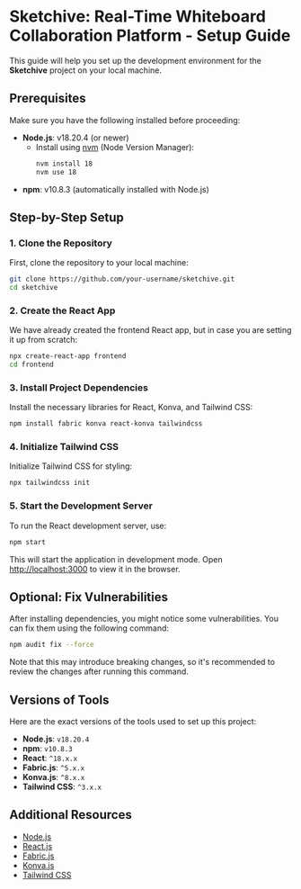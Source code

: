 
# Sketchive: Real-Time Whiteboard Collaboration Platform - Setup Guide

This guide will help you set up the development environment for the **Sketchive** project on your local machine.

## Prerequisites

Make sure you have the following installed before proceeding:

- **Node.js**: v18.20.4 (or newer)
  - Install using [nvm](https://github.com/nvm-sh/nvm) (Node Version Manager):
    ```bash
    nvm install 18
    nvm use 18
    ```
- **npm**: v10.8.3 (automatically installed with Node.js)

## Step-by-Step Setup

### 1. Clone the Repository

First, clone the repository to your local machine:

```bash
git clone https://github.com/your-username/sketchive.git
cd sketchive
```

### 2. Create the React App

We have already created the frontend React app, but in case you are setting it up from scratch:

```bash
npx create-react-app frontend
cd frontend
```

### 3. Install Project Dependencies

Install the necessary libraries for React, Konva, and Tailwind CSS:

```bash
npm install fabric konva react-konva tailwindcss
```

### 4. Initialize Tailwind CSS

Initialize Tailwind CSS for styling:

```bash
npx tailwindcss init
```

### 5. Start the Development Server

To run the React development server, use:

```bash
npm start
```

This will start the application in development mode. Open [http://localhost:3000](http://localhost:3000) to view it in the browser.

## Optional: Fix Vulnerabilities

After installing dependencies, you might notice some vulnerabilities. You can fix them using the following command:

```bash
npm audit fix --force
```

Note that this may introduce breaking changes, so it's recommended to review the changes after running this command.

## Versions of Tools

Here are the exact versions of the tools used to set up this project:

- **Node.js**: `v18.20.4`
- **npm**: `v10.8.3`
- **React**: `^18.x.x`
- **Fabric.js**: `^5.x.x`
- **Konva.js**: `^8.x.x`
- **Tailwind CSS**: `^3.x.x`

## Additional Resources

- [Node.js](https://nodejs.org/en/)
- [React.js](https://reactjs.org/)
- [Fabric.js](http://fabricjs.com/)
- [Konva.js](https://konvajs.org/)
- [Tailwind CSS](https://tailwindcss.com/)
